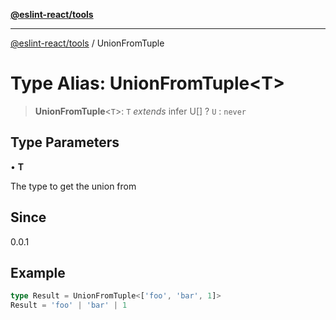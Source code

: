 [**@eslint-react/tools**](../README.md)

***

[@eslint-react/tools](../README.md) / UnionFromTuple

# Type Alias: UnionFromTuple\<T\>

> **UnionFromTuple**\<`T`\>: `T` *extends* infer U[] ? `U` : `never`

## Type Parameters

• **T**

The type to get the union from

## Since

0.0.1

## Example

```ts
type Result = UnionFromTuple<['foo', 'bar', 1]>
Result = 'foo' | 'bar' | 1
```
